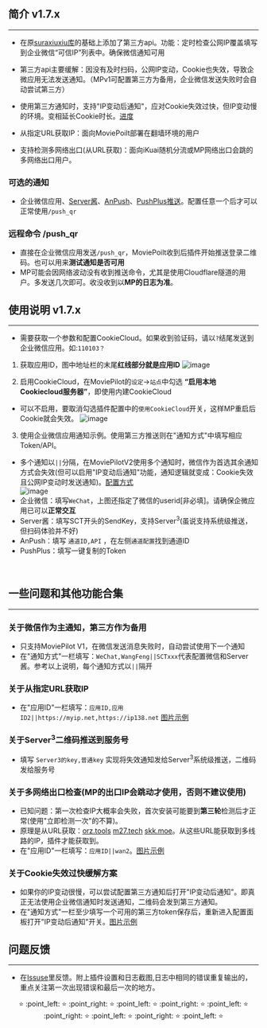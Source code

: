 ## 简介 v1.7.x
***
* 在原[suraxiuxiu库](https://github.com/suraxiuxiu/MoviePilot-Plugins/)的基础上添加了第三方api。功能：定时检查公网IP覆盖填写到企业微信“可信IP”列表中。确保微信通知可用<br>

* 第三方api主要缓解：因没有及时扫码，公网IP变动，Cookie也失效，导致企微应用无法发送通知。（MPv1可配置第三方为备用，企业微信发送失败时会自动尝试第三方）
* 使用第三方通知时，支持"IP变动后通知"，应对Cookie失效过快，但IP变动慢的环境。变相延长Cookie时长。[进度](https://github.com/RamenRa/MoviePilot-Plugins/issues/3)
* 从指定URL获取IP：面向MoviePoilt部署在翻墙环境的用户
* 支持检测多网络出口(从URL获取)：面向iKuai随机分流或MP网络出口会跳的多网络出口用户。

### 可选的通知
* 企业微信应用、[Server酱](https://sct.ftqq.com/sendkey)、[AnPush](https://anpush.com/push/tool)、[PushPlus推送](https://www.pushplus.plus/push1.html)。配置任意一个后才可以正常使用`/push_qr`<br>

### 远程命令 /push_qr
* 直接在企业微信应用发送`/push_qr`，MoviePoilt收到后插件开始推送登录二维码。也可以用来**测试通知是否可用**
* MP可能会因网络波动没有收到推送命令，尤其是使用Cloudflare隧道的用户。多发送几次即可。收没收到以**MP的日志为准**。


## 使用说明 v1.7.x
***
* 需要获取一个参数和配置CookieCloud。如果收到验证码，请以`?`结尾发送到企业微信应用。如:`110103？`

1. 获取应用ID，图中地址栏的末尾**红线部分就是应用ID**
![image](https://www.helloimg.com/i/2024/11/15/67369975b7769.jpg)

2. 启用CookieCloud，在MoviePilot的`设定`→`站点`中勾选 **“启用本地Cookiecloud服务器”**，即使用内建CookieCloud
* 可以不启用，要取消勾选插件配置中的`使用CookieCloud`开关，这样MP重启后Cookie就会失效。
![image](https://www.helloimg.com/i/2024/11/15/67369975dd82f.jpg)

3. 使用企业微信应用通知示例。使用第三方推送则在"通知方式"中填写相应Token/API。
* 多个通知以`||`分隔，在MoviePilotV2使用多个通知时，微信作为首选其余通知方式会失效(但可以启用"IP变动后通知"功能，通知逻辑就变成：Cookie失效且公网IP变动时发送通知)。[配置方式](https://github.com/RamenRa/MoviePilot-Plugins#%E5%85%B3%E4%BA%8E%E5%BE%AE%E4%BF%A1%E4%BD%9C%E4%B8%BA%E4%B8%BB%E9%80%9A%E7%9F%A5%E7%AC%AC%E4%B8%89%E6%96%B9%E4%BD%9C%E4%B8%BA%E5%A4%87%E7%94%A8) <br>
![image](https://www.helloimg.com/i/2024/11/15/6736997616de8.png) 
* 企业微信：填写`WeChat`，上图还指定了微信的userid[非必填]。请确保企微应用已可以**正常交互** <br>
* Server酱：填写SCT开头的SendKey，支持Server<sup>3</sup>(虽说支持系统级推送，但扫码体验并不好) <br>
* AnPush：填写 `通道ID,API` ，在左侧`通道配置`找到通道ID <br>
* PushPlus：填写一键复制的Token <br>

<br>

## 一些问题和其他功能合集
***
### 关于微信作为主通知，第三方作为备用
* 只支持MoviePilot V1，在微信发送消息失败时，自动尝试使用下一个通知
* 在"通知方式"一栏填写：`WeChat,WangFeng||SCTxxx`代表配置微信和Server酱。参考以上说明，每个通知方式以`||`隔开

### 关于从指定URL获取IP 
* 在"应用ID"一栏填写：`应用ID,应用ID2||https://myip.net,https://ip138.net` [图片示例](https://www.helloimg.com/i/2024/12/22/67681feb4e0af.jpg)

### 关于Server<sup>3</sup>二维码推送到服务号
* 填写 `Server3的key,普通key` 实现将失效通知发给Server<sup>3</sup>系统级推送，二维码发给服务号

### 关于多网络出口检查(MP的出口IP会跳动才使用，否则不建议使用)
* 已知问题：第一次检查IP大概率会失败，首次安装可能要到**第三轮**检测后才正常(使用"立即检测一次"的不算)。
* 原理是从URL获取：[orz.tools](https://ip.orz.tools/) [m27.tech](https://ip.m27.tech/) [skk.moe](https://ip.skk.moe/multi)。从这些URL能获取到多线路的IP，插件才能获取到。
* 在"应用ID"一栏填写：`应用ID||wan2`。[图片示例](https://www.helloimg.com/i/2024/12/22/67681feb3e0a4.jpg)
### 关于Cookie失效过快缓解方案
* 如果你的IP变动很慢，可以尝试配置第三方通知后打开"IP变动后通知"。即真正无法使用企业微信通知时发送通知，二维码会发到第三方通知。
* 在"通知方式"一栏至少填写一个可用的第三方token保存后，重新进入配置面板打开"IP变动后通知"开关。[图片示例](https://www.helloimg.com/i/2024/12/22/67681feb8299a.png)<br>

## 问题反馈
***
* 在[Issuse](https://github.com/RamenRa/MoviePilot-Plugins/issues)里反馈。附上插件设置和日志截图,日志中相同的错误重复输出的，重点关注第一次出现错误和最后一次的地方。 <br>
<p align="center"> ⭐ :point_left: ⭐ :point_right: ⭐ :point_left: ⭐ :point_right: ⭐ :point_left: ⭐ :point_right: ⭐ :point_left: ⭐ :point_right: ⭐ :point_left: ⭐ </p>


